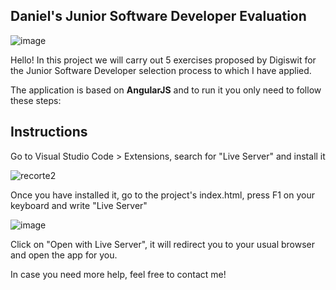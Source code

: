 ## Daniel's Junior Software Developer Evaluation
![image](https://github.com/dani-fdez/app/assets/37081319/4fbac56c-9f9f-4652-810d-41058f3b5db6)



Hello! In this project we will carry out 5 exercises proposed by Digiswit for the Junior Software Developer selection process to which I have applied.

The application is based on **AngularJS** and to run it you only need to follow these steps:

## Instructions

Go to Visual Studio Code > Extensions, search for "Live Server" and install it

![recorte2](https://github.com/dani-fdez/app/assets/37081319/55ed8e6e-2ed6-472f-93cd-406c10dcdac9)

Once you have installed it, go to the project's index.html, press F1 on your keyboard and write "Live Server"

![image](https://github.com/dani-fdez/app/assets/37081319/0904196a-b051-490c-af2d-30ae77e53c28)

Click on "Open with Live Server", it will redirect you to your usual browser and open the app for you.

In case you need more help, feel free to contact me!


